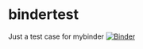 # bindertest
Just a test case for mybinder
[![Binder](https://mybinder.org/badge_logo.svg)](https://mybinder.org/v2/gh/DennisHgj/bindertest/master?urlpath=https%3A%2F%2Fgithub.com%2FDennisHgj%2Fbindertest%2Fblob%2Fmaster%2Fpyvista_test.ipynb)
